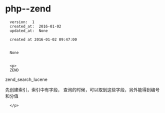 
  # php--zend

      version:  1
      created_at:  2016-01-02
      updated_at:  None

      created at 2016-01-02 09:47:00 


      None


      <p>
      ZEND
zend_search_lucene

先创建索引，索引中有字段，
查询的时候，可以取到这些字段，另外能得到编号和分值

      </p>

  